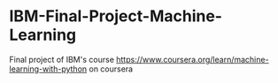 # IBM-Final-Project-Machine-Learning
Final project of IBM's course https://www.coursera.org/learn/machine-learning-with-python on coursera
